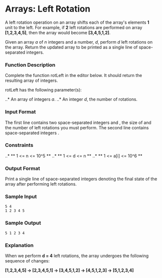 # Arrays: Left Rotation

A left rotation operation on an array shifts each of the array's elements **1** unit to the left. For example, if **2** left rotations are performed on array **[1,2,3,4,5]**, then the array would become **[3,4,5,1,2]**.

Given an array *a* of *n* integers and a number, *d*, perform *d* left rotations on the array. Return the updated array to be printed as a single line of space-separated integers.

### Function Description

Complete the function rotLeft in the editor below. It should return the resulting array of integers.

rotLeft has the following parameter(s):

..* An array of integers *a*.
..* An integer *d*, the number of rotations.

### Input Format

The first line contains two space-separated integers  and , the size of  and the number of left rotations you must perform. 
The second line contains  space-separated integers .

### Constraints

..* ** 1 <= n <= 10^5 **
..* ** 1 <= d <= n **
..* ** 1 <= a[i] <= 10^6 **

### Output Format

Print a single line of  space-separated integers denoting the final state of the array after performing  left rotations.

### Sample Input

```
5 4
1 2 3 4 5
```

### Sample Output

```
5 1 2 3 4
```

### Explanation

When we perform **d = 4** left rotations, the array undergoes the following sequence of changes:

**[1,2,3,4,5] -> [2,3,4,5,1] -> [3,4,5,1,2] -> [4,5,1,2,3] -> [5,1,2,3,4]**

